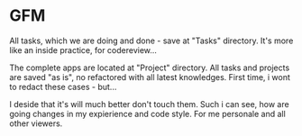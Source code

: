 # GFM

All tasks, which we are doing and done - save at "Tasks" directory.
It's more like an inside practice, for codereview...

The complete apps are located at "Project" directory.
All tasks and projects are saved "as is", no refactored with all
latest knowledges. First time, i wont to redact these cases - but...

I deside that it's will much better don't touch them. Such i can see,
how are going changes in my expierience and code style. For me 
personale and all other viewers.
